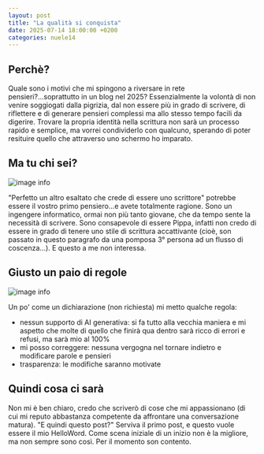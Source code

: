 ```yaml
---
layout: post
title: "La qualità si conquista"
date: 2025-07-14 18:00:00 +0200
categories: nuele14
---
```

## Perchè?


Quale sono i motivi che mi spingono a riversare in rete pensieri?...soprattutto in un blog nel 2025? Essenzialmente la volontà di non venire soggiogati dalla pigrizia, dal non essere più in grado di scrivere, di riflettere e di generare pensieri complessi ma allo stesso tempo facili da digerire.
Trovare la propria identità nella scrittura non sarà un processo rapido e semplice, ma vorrei condividerlo con qualcuno, sperando di poter resituire quello che attraverso uno schermo ho imparato.

## Ma tu chi sei?

![image info](/images/gifs/2025-07-14-la-qualità-si-conquista/who_are_u.gif )

"Perfetto un altro esaltato che crede di essere uno scrittore" potrebbe essere il vostro primo pensiero...e avete totalmente ragione. Sono un ingengere informatico, ormai non più tanto giovane, che da tempo sente la necessità di scrivere. Sono consapevole di essere Pippa, infatti non credo di essere in grado di tenere uno stile di scrittura accattivante (cioè, son passato in questo paragrafo da una pomposa 3° persona ad un flusso di coscenza...). E questo a me non interessa.

## Giusto un paio di regole

![image info](/images/gifs/2025-07-14-la-qualità-si-conquista/genee_count.gif)


Un po' come un dichiarazione (non richiesta) mi metto qualche regola:
- nessun supporto di AI generativa: si fa tutto alla vecchia maniera e mi aspetto che molte di quello che finirà qua dentro sarà ricco di errori e refusi, ma sarà mio al 100%
- mi posso correggere: nessuna vergogna nel tornare indietro e modificare parole e pensieri
- trasparenza: le modifiche saranno motivate

## Quindi cosa ci sarà

Non mi è ben chiaro, credo che scriverò di cose che mi appassionano (di cui mi reputo abbastanza competente da affrontare una conversazione matura).
"E quindi questo post?" Serviva il primo post, e questo vuole essere il mio HelloWord. Come scena iniziale di un inizio non è la migliore, ma non sempre sono così. Per il momento son contento.